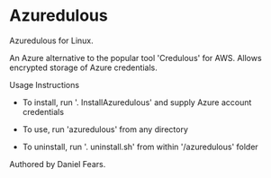 # Azuredulous
Azuredulous for Linux.

An Azure alternative to the popular tool 'Credulous' for AWS. Allows encrypted storage of Azure credentials.


Usage Instructions

* To install, run '. InstallAzuredulous' and supply Azure account credentials

* To use, run 'azuredulous' from any directory

* To uninstall, run '. uninstall.sh' from within '/azuredulous' folder


Authored by Daniel Fears.
